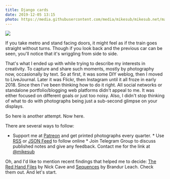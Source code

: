 ```yaml
---
title: Django cards
date: 2019-12-05 13:15
photo: https://media.githubusercontent.com/media/mikesub/mikesub.net/master/photos/window.jpg
---
```


![](https://media.githubusercontent.com/media/mikesub/mikesub.net/master/photos/window.jpg)

If you take metro and stand facing doors, it might feel as if the train goes straight without turns. Though if you look back and the previous car can be seen, you'll notice that it's wriggling from side to side.

That's what I ended up with while trying to describe my interests in creativity. To capture and share such moments, mostly by photography now, occasionally by text. So at first, it was some DIY weblog, then I moved to LiveJournal. Later it was Flickr, then Instagram until it all froze in early 2018. Since then I've been thinking how to do it right. All social networks or standalone portfolio/blogging web platforms didn't appeal to me. It was either focused on different goals or just too noisy. Also, I didn't stop thinking of what to do with photographs being just a sub-second glimpse on your displays.

So here is another attempt. Now here.

There are several ways to follow:

* Support me at [Patreon](https://patreon.com/djangocards) and get printed photographs every quarter.
* Use [RSS](https://mikesub.net/blog/rss.xml) or [JSON Feed](https://mikesub.net/blog/feed.json) to follow online
* Join Telegram Group to discuss published notes and give any feedback. Contact me for the link at [@mikesub](https://telegram.me/mikesub)

Oh, and I'd like to mention recent findings that helped me to decide: [The Red Hand Files](https://www.theredhandfiles.com/) by Nick Cave and [Sequences](https://brandur.org/sequences-project) by Brandur Leach. Check them out. And let's start.